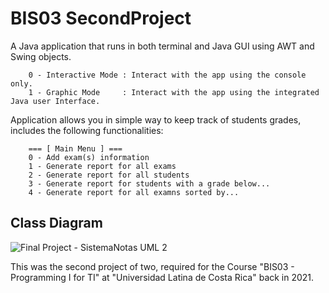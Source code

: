 # BIS03 SecondProject

A Java application that runs in both terminal and Java GUI using AWT and Swing objects.

        0 - Interactive Mode : Interact with the app using the console only.
        1 - Graphic Mode     : Interact with the app using the integrated Java user Interface.

Application allows you in simple way to keep track of students grades, includes the following functionalities:

        === [ Main Menu ] ===
        0 - Add exam(s) information
        1 - Generate report for all exams
        2 - Generate report for all students
        3 - Generate report for students with a grade below...
        4 - Generate report for all examns sorted by...

## Class Diagram
![Final Project - SistemaNotas UML 2](https://github.com/RodoJML/BIS03_SecondProject/assets/63088555/99538b9d-e408-4f35-8d88-020abe41bee3)


This was the second project of two, required for the Course "BIS03 - Programming I for TI" at "Universidad Latina de Costa Rica" back in 2021.
